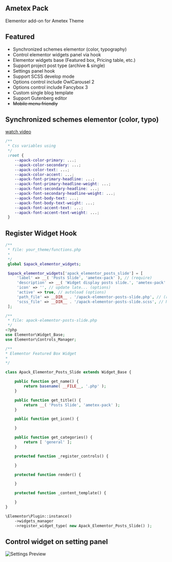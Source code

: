 ## Ametex Pack
Elementor add-on for Ametex Theme

## Featured
* Synchronized schemes elementor (color, typography)
* Control elementor widgets panel via hook
* Elementor widgets base (Featured box, Pricing table, etc.)
* Support project post type (archive & single)
* Settings panel hook
* Support SCSS develop mode
* Options control include OwlCarousel 2
* Options control include Fancybox 3
* Custom single blog template
* Support Gutenberg editor
* ~~Mobile menu friendly~~

## Synchronized schemes elementor (color, typo)
[watch video](https://d.pr/free/v/7UK6qi)
```css
/**
 * Css variables using
 */
 :root {
    --apack-color-primary: ...;
    --apack-color-secondary: ...;
    --apack-color-text: ...;
    --apack-color-accent: ...;
    --apack-font-primary-headline: ...;
    --apack-font-primary-headline-weight: ...;
    --apack-font-secondary-headline: ...;
    --apack-font-secondary-headline-weight: ...;
    --apack-font-body-text: ...;
    --apack-font-body-text-weight: ...;
    --apack-font-accent-text: ...;
    --apack-font-accent-text-weight: ...;
 }
```

## Register Widget Hook
```php
/**
 * file: your_theme/functions.php
 *
 */
 global $apack_elementor_widgets;

 $apack_elementor_widgets['apack_elementor_posts_slide'] = [
     'label' => __( 'Posts Slide', 'ametex-pack' ), // (require)
     'description' => __( 'Widget display posts slide.', 'ametex-pack' ), // (options)
     'icon' => '', // update late... (options)
     'active' => true, // autoload (options)
     'path_file' => __DIR__ . '/apack-elementor-posts-slide.php', // (require)
     'scss_file' => __DIR__ . '/apack-elementor-posts-slide.scss', // Need enable develop mode on general settings (option)
 ];

/**
 * file: apack-elementor-posts-slide.php
 */
<?php
use Elementor\Widget_Base;
use Elementor\Controls_Manager;

/**
* Elementor Featured Box Widget
*
*/

class Apack_Elementor_Posts_Slide extends Widget_Base {

    public function get_name() {
        return basename( __FILE__, '.php' );
    }

    public function get_title() {
        return __( 'Posts Slide', 'ametex-pack' );
    }

    public function get_icon() {

    }

    public function get_categories() {
    	return [ 'general' ];
    }

    protected function _register_controls() {

    }

    protected function render() {

    }

    protected function _content_template() {

    }
}

\Elementor\Plugin::instance()
    ->widgets_manager
    ->register_widget_type( new Apack_Elementor_Posts_Slide() );

```

## Control widget on setting panel
![Settings Preview](https://cdn-std.droplr.net/files/acc_472041/v7xIuE)
